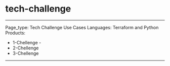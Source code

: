 # tech-challenge

---
Page_type: Tech Challenge Use Cases
Languages: Terraform and Python
Products:
  - 1-Chellenge -
  - 2-Chellenge
  - 3-Chellenge
---
